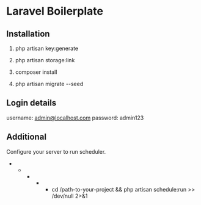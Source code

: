 # Laravel Boilerplate

## Installation

1. php artisan key:generate

2. php artisan storage:link

3. composer install

4. php artisan migrate --seed

## Login details

username: admin@localhost.com
password: admin123

## Additional

Configure your server to run scheduler.
* * * * * cd /path-to-your-project && php artisan schedule:run >> /dev/null 2>&1